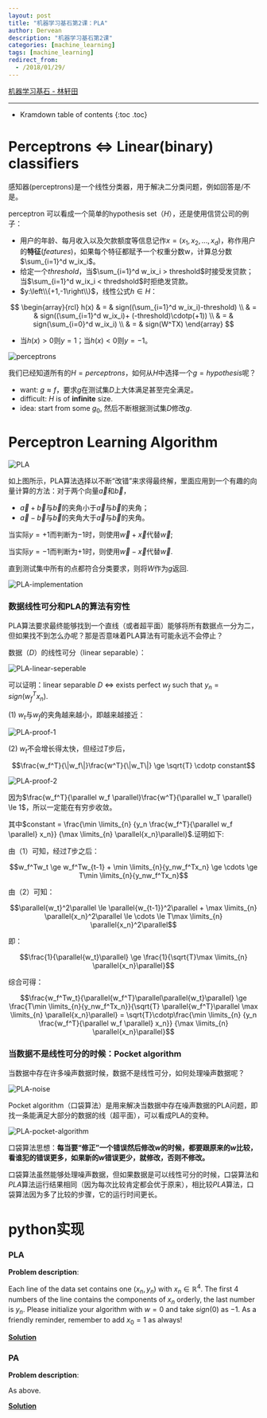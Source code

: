 ```yaml
---
layout: post
title: "机器学习基石第2课：PLA"
author: Dervean
description: "机器学习基石第2课"
categories: [machine_learning]
tags: [machine_learning]
redirect_from:
  - /2018/01/29/
---
```


[机器学习基石 - 林轩田](https://www.csie.ntu.edu.tw/~htlin/course/mlfound17fall/)

---

* Kramdown table of contents
{:toc .toc}

# Perceptrons $\Leftrightarrow$ Linear(binary) classifiers

感知器(perceptrons)是一个线性分类器，用于解决二分类问题，例如回答是/不是。

perceptron 可以看成一个简单的hypothesis set（$H$），还是使用信贷公司的例子：
* 用户的年龄、每月收入以及欠款额度等信息记作$x = (x_1,x_2,...,x_d)$，称作用户的**特征**($features$)，如果每个特征都赋予一个权重分数w，计算总分数 $\sum_{i=1}^d w_ix_i$。
* 给定一个$threshold$，当$\sum_{i=1}^d w_ix_i > threshold$时接受发贷款；当$\sum_{i=1}^d w_ix_i < thredshold$时拒绝发贷款。
* $y:\left\\{+1,-1\right\\}$，线性公式$h \in H$：

$$
\begin{array}{rcl}
h(x)	&	=	&	sign((\sum_{i=1}^d w_ix_i)-threshold)      \\
		&	=	&	sign((\sum_{i=1}^d w_ix_i)+ (-threshold)\cdotp(+1))  \\
		&	=	&	sign(\sum_{i=0}^d w_ix_i)  \\
		&	=	&	sign(W^TX)
\end{array}
$$

* 当$h(x)>0$则$y=1$；当$h(x)<0$则$y=-1$。

![perceptrons](/images/ML/perceptrons.png "perceptrons")

我们已经知道所有的$H={perceptrons}$，如何从$H$中选择一个$g=hypothesis$呢？

* want: $g \approx f$，要求$g$在测试集$D$上大体满足甚至完全满足。 
* difficult: $H$ is of **infinite** size.
* idea: start from some $g_0$, 然后不断根据测试集$D$修改$g$. 

# Perceptron Learning Algorithm

![PLA](/images/ML/PLA.png "PLA")

如上图所示，PLA算法选择以不断“改错”来求得最终解，里面应用到一个有趣的向量计算的方法：对于两个向量$\vec{a}$和$\vec{b}$，

* $\vec{a}+\vec{b}$与$\vec{b}$的夹角小于$\vec{a}$与$\vec{b}$的夹角；
* $\vec{a}-\vec{b}$与$\vec{b}$的夹角大于$\vec{a}$与$\vec{b}$的夹角。

当实际$y=+1$而判断为$-1$时，则使用$\vec{w}+\vec{x}$代替$\vec{w}$;

当实际$y=-1$而判断为$+1$时，则使用$\vec{w}-\vec{x}$代替$\vec{w}$.

直到测试集中所有的点都符合分类要求，则将$W$作为$g$返回.

![PLA-implementation](/images/ML/PLA-implementation.png "PLA-implementation")

### 数据线性可分和PLA的算法有穷性

PLA算法要求最终能够找到一个直线（或者超平面）能够将所有数据点一分为二，但如果找不到怎么办呢？那是否意味着PLA算法有可能永远不会停止？

数据（$D$）的线性可分（linear separable）：

![PLA-linear-seperable](/images/ML/PLA-linear-seperable.png "PLA-linear-seperable")

可以证明：linear separable $D$ $\Leftrightarrow$ exists perfect $w_f$ such that $y_n=sign(w_f^Tx_n)$.

(1) $w_t$与$w_f$的夹角越来越小，即越来越接近：

![PLA-proof-1](/images/ML/PLA-proof-1.png "PLA-proof-1")

(2) $w_t$不会增长得太快，但经过$T$步后，

$$\frac{w_f^T}{\|w_f\|}\frac{w^T}{\|w_T\|} \ge \sqrt{T} \cdotp constant$$

![PLA-proof-2](/images/ML/PLA-proof-2.png "PLA-proof-2")

因为$\frac{w_f^T}{\parallel w_f \parallel}\frac{w^T}{\parallel w_T \parallel} \le 1$，所以一定能在有穷步收敛。

其中$constant = \frac{\min \limits_{n} {y_n \frac{w_f^T}{\parallel w_f \parallel} x_n}} {\max \limits_{n} \parallel{x_n}\parallel}$.证明如下:

由（1）可知，经过$T$步之后：

$$w_f^Tw_t \ge w_f^Tw_{t-1} + \min \limits_{n}{y_nw_f^Tx_n} \ge \cdots \ge T\min \limits_{n}{y_nw_f^Tx_n}$$

由（2）可知：

$$\parallel{w_t}^2\parallel \le \parallel{w_{t-1}}^2\parallel + \max \limits_{n} \parallel{x_n}^2\parallel \le \cdots \le T\max \limits_{n} \parallel{x_n}^2\parallel$$

即：

$$\frac{1}{\parallel{w_t}\parallel} \ge \frac{1}{\sqrt{T}\max \limits_{n} \parallel{x_n}\parallel}$$

综合可得：

$$\frac{w_f^Tw_t}{\parallel{w_f^T}\parallel\parallel{w_t}\parallel} \ge \frac{T\min \limits_{n}{y_nw_f^Tx_n}}{\sqrt{T} \parallel{w_f^T}\parallel \max \limits_{n} \parallel{x_n}\parallel} = \sqrt{T}\cdotp\frac{\min \limits_{n} {y_n \frac{w_f^T}{\parallel w_f \parallel} x_n}} {\max \limits_{n} \parallel{x_n}\parallel}$$

### 当数据不是线性可分的时候：Pocket algorithm

当数据中存在许多噪声数据时候，数据不是线性可分，如何处理噪声数据呢？

![PLA-noise](/images/ML/PLA-noise.png "PLA-noise")

Pocket algorithm（口袋算法）是用来解决当数据中存在噪声数据的PLA问题，即找一条能满足大部分的数据的线（超平面），可以看成PLA的变种。

![PLA-pocket-algorithm](/images/ML/PLA-pocket-algorithm.png "PLA-pocket-algorithm")

口袋算法思想：**每当要“修正”一个错误然后修改$w$的时候，都要跟原来的$w$比较，看谁犯的错误更多，如果新的$w$错误更少，就修改，否则不修改。**

口袋算法虽然能够处理噪声数据，但如果数据是可以线性可分的时候，口袋算法和$PLA$算法运行结果相同（因为每次比较肯定都会优于原来），相比较$PLA$算法，口袋算法因为多了比较的步骤，它的运行时间更长。

# python实现

### PLA

**Problem description**: 

Each line of the data set contains one $(x_n, y_n)$ with $x_n \in \mathbb{R}^4$. The first 4 numbers of the line contains the components of $x_n$ orderly, the last number is $y_n$. Please initialize your algorithm with $w = 0$ and take $sign(0)$ as $−1$. As a friendly reminder, remember to add $x_0 = 1$ as always!

[**Solution**](https://github.com/Dervean/machine_learning_foundations/tree/master/Perceptrons_Learning_Algorithm)

### PA

**Problem description**: 

As above.

[**Solution**](https://github.com/Dervean/machine_learning_foundations/tree/master/Pocket_Algorithm)

































